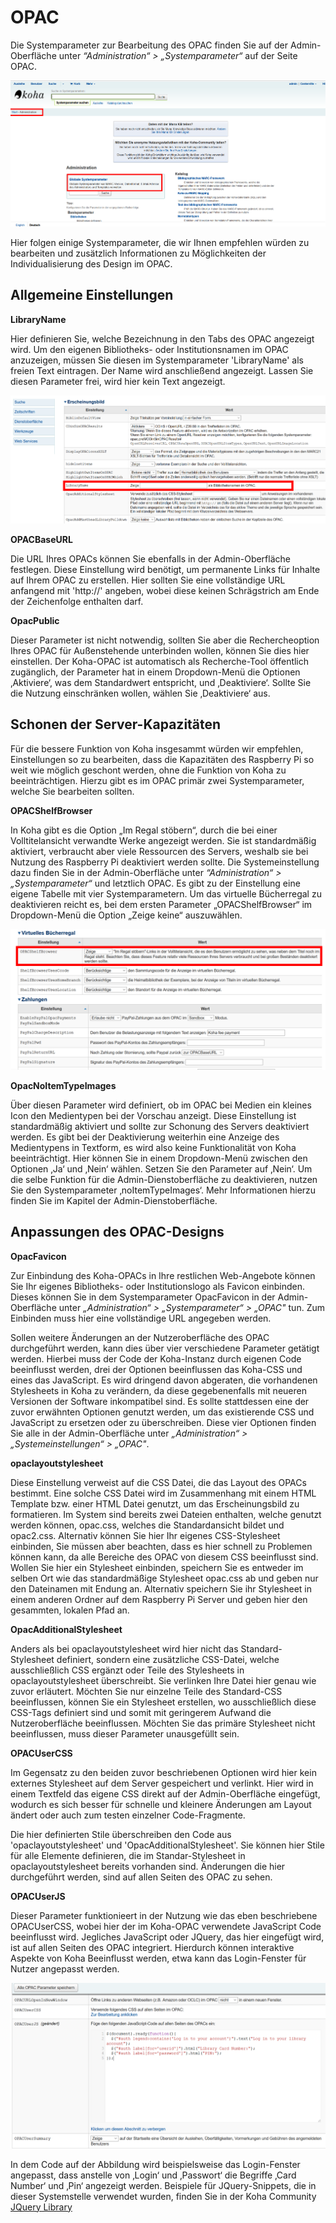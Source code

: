 
# OPAC

Die Systemparameter zur Bearbeitung des OPAC finden Sie auf der Admin-Oberfläche unter *“Administration“ > „Systemparameter“* auf der Seite OPAC. 

![Einstieg zu Opac Systemparametern ](../Images/OPAC_start.PNG)  

Hier folgen einige Systemparameter, die wir Ihnen empfehlen würden zu bearbeiten und zusätzlich Informationen zu Möglichkeiten der Individualisierung des Design im OPAC.

## Allgemeine Einstellungen

**LibraryName**

Hier definieren Sie, welche Bezeichnung in den Tabs des OPAC angezeigt wird. Um den eigenen Bibliotheks- oder Institutionsnamen im OPAC anzuzeigen, müssen Sie diesen im Systemparameter 'LibraryName' als freien Text eintragen. Der Name wird anschließend angezeigt. Lassen Sie diesen Parameter frei, wird hier kein Text angezeigt.  

![LibraryName Systemparameter](../Images/OPAC_libraryName.PNG)

**OPACBaseURL**
 
Die URL Ihres OPACs können Sie ebenfalls in der Admin-Oberfläche festlegen.  Diese Einstellung wird benötigt, um permanente Links für Inhalte auf Ihrem OPAC zu erstellen. Hier sollten Sie eine vollständige URL anfangend mit 'http://' angeben, wobei diese keinen Schrägstrich am Ende der Zeichenfolge enthalten darf.

**OpacPublic**

Dieser Parameter ist nicht notwendig, sollten Sie aber die Rechercheoption Ihres OPAC für Außenstehende unterbinden wollen, können Sie dies hier einstellen. Der Koha-OPAC ist automatisch als Recherche-Tool öffentlich zugänglich, der Parameter hat in einem Dropdown-Menü die Optionen ‚Aktiviere‘, was dem Standardwert entspricht, und ‚Deaktiviere‘. Sollte Sie die Nutzung einschränken wollen, wählen Sie ‚Deaktiviere‘ aus. 

## Schonen der Server-Kapazitäten

Für die bessere Funktion von Koha insgesammt würden wir empfehlen, Einstellungen so zu bearbeiten, dass die Kapazitäten des Raspberry Pi so weit wie möglich geschont werden, ohne die Funktion von Koha zu beeinträchtigen. Hierzu gibt es im OPAC primär zwei Systemparameter, welche Sie bearbeiten sollten.

**OPACShelfBrowser**

In Koha gibt es die Option „Im Regal stöbern“, durch die bei einer Volltitelansicht verwandte Werke angezeigt werden. Sie ist standardmäßig aktiviert, verbraucht aber viele Ressourcen des Servers, weshalb sie bei Nutzung des Raspberry Pi deaktiviert werden sollte.
Die Systemeinstellung dazu finden Sie in der Admin-Oberfläche unter *“Administration“ > „Systemparameter“* und letztlich OPAC. Es gibt zu der Einstellung eine eigene Tabelle mit vier Systemparametern. Um das virtuelle Bücherregal zu deaktivieren reicht es, bei dem ersten Parameter „OPACShelfBrowser“ im Dropdown-Menü die Option „Zeige keine“ auszuwählen.  

![Systemparameter OPACShelfBrowser](../Images/OPAC_shelfBrowser.PNG)

**OpacNoItemTypeImages**

Über diesen Parameter wird definiert, ob im OPAC bei Medien ein kleines Icon den Medientypen bei der Vorschau anzeigt. Diese Einstellung ist standardmäßig aktiviert und sollte zur Schonung des Servers deaktiviert werden. Es gibt bei der Deaktivierung weiterhin eine Anzeige des Medientypens in Textform, es wird also keine Funktionalität von Koha beeinträchtigt.
Hier können Sie in einem Dropdown-Menü zwischen den Optionen ‚Ja‘ und ‚Nein‘ wählen. Setzen Sie den Parameter auf ‚Nein‘. 
Um die selbe Funktion für die Admin-Dienstoberfläche zu deaktivieren, nutzen Sie den Systemparameter ‚noItemTypeImages‘. Mehr Informationen hierzu finden Sie im Kapitel der Admin-Dienstoberfläche.

## Anpassungen des OPAC-Designs

**OpacFavicon**

Zur Einbindung des Koha-OPACs in Ihre restlichen Web-Angebote können Sie Ihr eigenes Bibliotheks- oder Institutionslogo als Favicon einbinden. Dieses können Sie in dem Systemparameter OpacFavicon in der Admin-Oberfläche unter *„Administration“ > „Systemparameter“ > „OPAC"* tun. Zum Einbinden muss hier eine vollständige URL angegeben werden.

Sollen weitere Änderungen an der Nutzeroberfläche des OPAC durchgeführt werden, kann dies über vier verschiedene Parameter getätigt werden. Hierbei muss der Code der Koha-Instanz durch eigenen Code beeinflusst werden, drei der Optionen beeinflussen das Koha-CSS und eines das JavaScript. Es wird dringend davon abgeraten, die vorhandenen Stylesheets in Koha zu verändern, da diese gegebenenfalls mit neueren Versionen der Software inkompatibel sind. Es sollte stattdessen eine der zuvor erwähnten Optionen genutzt werden, um das existierende CSS und JavaScript zu ersetzen oder zu überschreiben.
Diese vier Optionen finden Sie alle in der Admin-Oberfläche unter *„Administration“ > „Systemeinstellungen“ > „OPAC"*.

**opaclayoutstylesheet**

Diese Einstellung verweist auf die CSS Datei, die das Layout des OPACs bestimmt. Eine solche CSS Datei wird im Zusammenhang mit einem HTML Template bzw. einer HTML Datei genutzt, um das Erscheinungsbild zu formatieren. Im System sind bereits zwei Dateien enthalten, welche genutzt werden können, opac.css, welches die Standardansicht bildet und opac2.css. Alternativ können Sie hier Ihr eigenes CSS-Stylesheet einbinden, Sie müssen aber beachten, dass es hier schnell zu Problemen können kann, da alle Bereiche des OPAC von diesem CSS  beeinflusst sind.
Wollen Sie hier ein Stylesheet einbinden, speichern Sie es entweder im selben Ort wie das standardmäßige Stylesheet opac.css ab und geben nur den Dateinamen mit Endung an. Alternativ speichern Sie ihr Stylesheet in einem anderen Ordner auf dem Raspberry Pi Server und geben hier den gesammten, lokalen Pfad an.

**OpacAdditionalStylesheet**

Anders als bei opaclayoutstylesheet wird hier nicht das Standard-Stylesheet definiert, sondern eine zusätzliche  CSS-Datei, welche ausschließlich CSS ergänzt oder Teile des Stylesheets in opaclayoutstylesheet überschreibt. Sie verlinken Ihre Datei hier genau wie zuvor erläutert.
Möchten Sie nur einzelne Teile des Standard-CSS beeinflussen, können Sie ein Stylesheet erstellen, wo ausschließlich diese CSS-Tags definiert sind und somit mit geringerem Aufwand die Nutzeroberfläche beeinflussen. Möchten Sie das primäre Stylesheet nicht beeinflussen, muss dieser Parameter unausgefüllt sein.

**OPACUserCSS**

Im Gegensatz zu den beiden zuvor beschriebenen Optionen wird hier kein externes Stylesheet auf dem Server gespeichert und verlinkt. Hier wird in einem Textfeld das eigene CSS direkt auf der Admin-Oberfläche eingefügt, wodurch es sich besser für schnelle und kleinere Änderungen am Layout ändert oder auch zum testen einzelner Code-Fragmente.

Die hier definierten Stile überschreiben den Code aus 'opaclayoutstylesheet' und 'OpacAdditionalStylesheet'. Sie können hier Stile für alle Elemente definieren, die im Standar-Stylesheet in opaclayoutstylesheet bereits vorhanden sind. Änderungen die hier durchgeführt werden, sind auf allen Seiten des OPAC zu sehen.

**OPACUserJS**

Dieser Parameter funktionieert in der Nutzung wie das eben beschriebene OPACUserCSS, wobei hier der im Koha-OPAC verwendete JavaScript Code beeinflusst wird. Jegliches JavaScript oder JQuery, das hier eingefügt wird, ist auf allen Seiten des OPAC integriert. 
Hierdurch können interaktive Aspekte von Koha Beeinflusst werden, etwa kann das Login-Fenster für Nutzer angepasst werden.  

![Systemparameter OPACUserJS ](../Images/OPAC_userJS.PNG)

In dem Code auf der Abbildung wird beispielsweise das Login-Fenster angepasst, dass anstelle von ‚Login‘ und ‚Passwort‘ die Begriffe ‚Card Number‘ und ‚Pin‘ angezeigt werden. 
Beispiele für JQuery-Snippets, die in dieser Systemstelle verwendet wurden, finden Sie in der Koha Community [JQuery Library](http://wiki.koha-community.org/wiki/JQuery_Library)